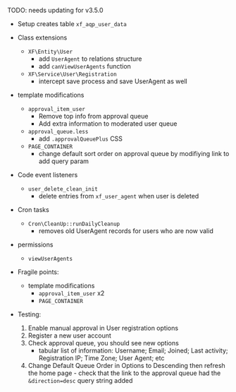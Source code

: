 
TODO: needs updating for v3.5.0

* Setup creates table `xf_aqp_user_data`

* Class extensions
	* `XF\Entity\User`
		* add `UserAgent` to relations structure
		* add `canViewUserAgents` function
	* `XF\Service\User\Registration`
		* intercept save process and save UserAgent as well

* template modifications
	* `approval_item_user`
		* Remove top info from approval queue
		* Add extra information to moderated user queue
	* `approval_queue.less`
		* add `.approvalQueuePlus` CSS
	* `PAGE_CONTAINER`
		* change default sort order on approval queue by modifiying link to add query param

* Code event listeners
	* `user_delete_clean_init`
		* delete entries from `xf_user_agent` when user is deleted

* Cron tasks
	* `Cron\CleanUp::runDailyCleanup`
		* removes old UserAgent records for users who are now valid

* permissions
	* `viewUserAgents`

* Fragile points:
	* template modifications
		* `approval_item_user` x2
		* `PAGE_CONTAINER`
		
* Testing:
	1. Enable manual approval in User registration options
	2. Register a new user account
	3. Check approval queue, you should see new options
		* tabular list of information: Username; Email; Joined; Last activity; Registration IP; Time Zone; User Agent; etc
	4. Change Default Queue Order in Options to Descending then refresh the home page - check that the link to the 
	approval queue had the `&direction=desc` query string added